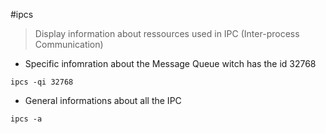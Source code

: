 #ipcs

> Display information about ressources used in IPC (Inter-process Communication)

- Specific infomration about the Message Queue witch has the id 32768

`ipcs -qi 32768`

- General informations about all the IPC

`ipcs -a`